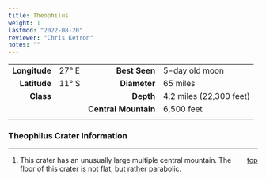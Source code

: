 ```yaml
---
title: Theophilus
weight: 1
lastmod: "2022-08-20"
reviewer: "Chris Ketron"
notes: ""
---
```


|               |           |                      |                         |
| ------------: | :-------- | -------------------: | :---------------------- |
| **Longitude** | 27&deg; E |        **Best Seen** | 5-day old moon          |
|  **Latitude** | 11&deg; S |         **Diameter** | 65 miles                |
|     **Class** |           |            **Depth** | 4.2 miles (22,300 feet) |
|               |           | **Central Mountain** | 6,500 feet              |
|               |           |                      |                         |

### Theophilus Crater Information

---
<span style='float:right;'>[top](#)</span>

1. This crater has an unusually large multiple central mountain. The floor of this crater is not flat, but rather parabolic.
